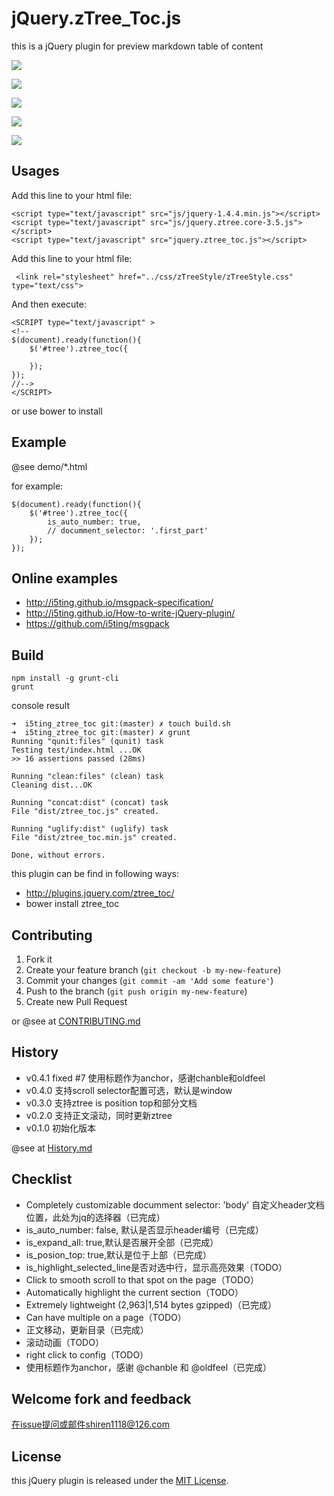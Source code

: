 # jQuery.zTree_Toc.js

this is a jQuery plugin for preview  markdown table of content

[](preview/README.html)

![](demo/3.png)

![](demo/4.png)

![](demo/5.png)

![](demo/1.png)

![](demo/2.png)

## Usages

Add this line to your html file:

	<script type="text/javascript" src="js/jquery-1.4.4.min.js"></script>
	<script type="text/javascript" src="js/jquery.ztree.core-3.5.js"></script>
	<script type="text/javascript" src="jquery.ztree_toc.js"></script>

Add this line to your html file:

	 <link rel="stylesheet" href="../css/zTreeStyle/zTreeStyle.css" type="text/css">

And then execute:

	<SCRIPT type="text/javascript" >
	<!--
	$(document).ready(function(){
		$('#tree').ztree_toc({

		});
	});
	//-->
	</SCRIPT>

or use bower to install

## Example

@see demo/*.html

for example:

	$(document).ready(function(){
		$('#tree').ztree_toc({
			is_auto_number: true,
			// documment_selector: '.first_part'
		});
	});


## Online examples

- http://i5ting.github.io/msgpack-specification/
- http://i5ting.github.io/How-to-write-jQuery-plugin/
- https://github.com/i5ting/msgpack

## Build

	npm install -g grunt-cli
	grunt
	
console result

```
➜  i5ting_ztree_toc git:(master) ✗ touch build.sh
➜  i5ting_ztree_toc git:(master) ✗ grunt 
Running "qunit:files" (qunit) task
Testing test/index.html ...OK
>> 16 assertions passed (28ms)

Running "clean:files" (clean) task
Cleaning dist...OK

Running "concat:dist" (concat) task
File "dist/ztree_toc.js" created.

Running "uglify:dist" (uglify) task
File "dist/ztree_toc.min.js" created.

Done, without errors.
```

this plugin can be find in following ways:

- http://plugins.jquery.com/ztree_toc/
- bower install ztree_toc

## Contributing

1. Fork it
2. Create your feature branch (`git checkout -b my-new-feature`)
3. Commit your changes (`git commit -am 'Add some feature'`)
4. Push to the branch (`git push origin my-new-feature`)
5. Create new Pull Request

or @see at [CONTRIBUTING.md](CONTRIBUTING.md)

## History

- v0.4.1 fixed #7  使用标题作为anchor，感谢chanble和oldfeel
- v0.4.0 支持scroll selector配置可选，默认是window
- v0.3.0 支持ztree is position top和部分文档
- v0.2.0 支持正文滚动，同时更新ztree
- v0.1.0 初始化版本


@see at [History.md](History.md)

## Checklist

- Completely customizable documment selector: 'body' 自定义header文档位置，此处为jq的选择器（已完成）
- is_auto_number: false, 默认是否显示header编号（已完成）
- is_expand_all: true,默认是否展开全部（已完成）
- is_posion_top: true,默认是位于上部（已完成）
- is_highlight_selected_line是否对选中行，显示高亮效果（TODO）
- Click to smooth scroll to that spot on the page（TODO）
- Automatically highlight the current section（TODO）
- Extremely lightweight (2,963|1,514 bytes gzipped)（已完成）
- Can have multiple on a page（TODO）
- 正文移动，更新目录（已完成）
- 滚动动画（TODO）
- right click to config（TODO）
- 使用标题作为anchor，感谢 @chanble 和 @oldfeel（已完成）

## Welcome fork and feedback

在issue提问或邮件shiren1118@126.com

## License

this jQuery plugin is released under the [MIT License](http://www.opensource.org/licenses/MIT).
